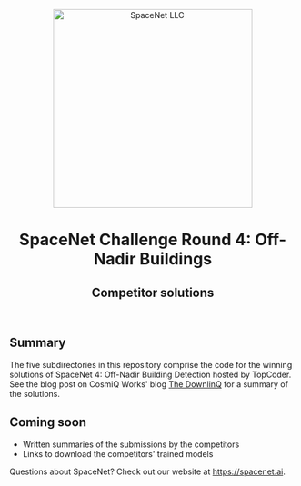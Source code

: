 <p align="center">
<a href="https://spacenet.ai"><img src="https://spacenet.ai/wp-content/uploads/2019/01/SpaceNet-Logo-2019_white_web2-768x193.png" width="350" alt="SpaceNet LLC"></a>
</p>
<h1 align="center">SpaceNet Challenge Round 4: Off-Nadir Buildings</h1>
<h2 align="center">Competitor solutions</h2>
<br>

## Summary
The five subdirectories in this repository comprise the code for the winning solutions of SpaceNet 4: Off-Nadir Building Detection hosted by TopCoder. See the blog post on CosmiQ Works' blog [The DownlinQ](https://medium.com/the-downlinq/the-spacenet-challenge-off-nadir-buildings-introducing-the-winners-b60f2b700266) for a summary of the solutions.

## Coming soon
- Written summaries of the submissions by the competitors
- Links to download the competitors' trained models

Questions about SpaceNet? Check out our website at https://spacenet.ai. 
